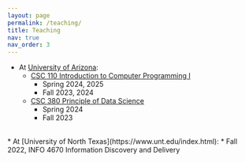 ```yaml
---
layout: page
permalink: /teaching/
title: Teaching
nav: true
nav_order: 3
---
```


* At [University of Arizona](https://www.arizona.edu/):
    * [CSC 110 Introduction to Computer Programming I](https://xinchenyu.github.io/csc110-spring2025/)
        * Spring 2024, 2025
        * Fall 2023, 2024
    * [CSC 380 Principle of Data Science]()
        * Spring 2024
        * Fall 2023 

 <br>
* At [University of North Texas](https://www.unt.edu/index.html):
    * Fall 2022, INFO 4670 Information Discovery and Delivery

